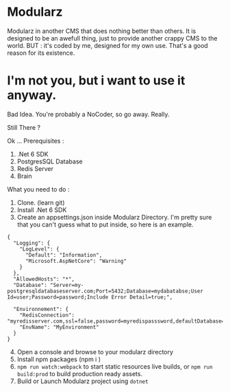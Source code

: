 # Modularz

Modularz in another CMS that does nothing better than others. It is designed to be an awefull thing, just to provide another crappy CMS to the world. 
BUT : it's coded by me, designed for my own use. That's a good reason for its existence.

# I'm not you, but i want to use it anyway.

Bad Idea. You're probably a NoCoder, so go away. Really. 


Still There ?

Ok ...
Prerequisites :

1. .Net 6 SDK
2. PostgresSQL Database
3. Redis Server
4. Brain

What you need to do : 

1. Clone. (learn git)
2. Install .Net 6 SDK
3. Create an appsettings.json inside Modularz Directory. I'm pretty sure that you can't guess what to put inside, so here is an example.
```
{
  "Logging": {
    "LogLevel": {
      "Default": "Information",
      "Microsoft.AspNetCore": "Warning"
    }
  },
  "AllowedHosts": "*",
  "Database": "Server=my-postgresqldatabaseserver.com;Port=5432;Database=mydabatabse;User Id=user;Password=password;Include Error Detail=true;",

  "Environnement": {
    "RedisConnection": "myredisserver.com,ssl=false,password=myredispasssword,defaultDatabase=0",
    "EnvName": "MyEnvironment" 
  }
}

```
4. Open a console  and browse to your modularz directory
5. Install npm packages (npm i )
6. `npm run watch:webpack` to start static resources live builds, or `npm run build:prod` to build production ready assets.
7. Build or Launch Modularz project using `dotnet`
